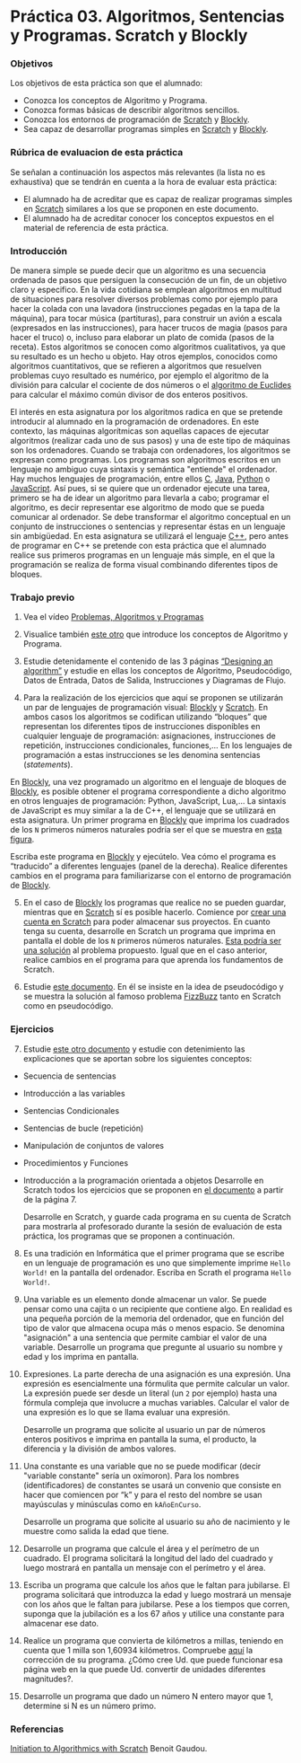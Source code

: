 # Práctica 03. Algoritmos, Sentencias y Programas. Scratch y Blockly

### Objetivos

Los objetivos de esta práctica son que el alumnado:

* Conozca los conceptos de Algoritmo y Programa.
* Conozca formas básicas de describir algoritmos sencillos.
* Conozca los entornos de programación de [Scratch](https://scratch.mit.edu/) y [Blockly](https://developers.google.com/blockly).
* Sea capaz de desarrollar programas simples en [Scratch](https://scratch.mit.edu/) y [Blockly](https://developers.google.com/blockly).

### Rúbrica de evaluacion de esta práctica

Se señalan a continuación los aspectos más relevantes (la lista no es exhaustiva) que se tendrán en cuenta a la hora de evaluar esta práctica:
* El alumnado ha de acreditar que es capaz de realizar programas simples en [Scratch](https://scratch.mit.edu/) similares a los que se proponen en este documento.
* El alumnado ha de acreditar conocer los conceptos expuestos en el material de referencia de esta práctica.

### Introducción

De manera simple se puede decir que un algoritmo es una secuencia ordenada de pasos que persiguen la consecución de un fin, de un objetivo claro y especifico. En la vida cotidiana se emplean algoritmos en multitud de situaciones para resolver diversos problemas como por ejemplo para hacer la colada con una lavadora (instrucciones pegadas en la tapa de la máquina), para tocar música (partituras), para construir un avión a escala (expresados en las instrucciones), para hacer trucos de magia (pasos para hacer el truco) o, incluso para elaborar un plato de comida (pasos de la receta). Estos algoritmos se conocen como algoritmos cualitativos, ya que su resultado es un hecho u objeto. Hay otros ejemplos, conocidos como algoritmos cuantitativos, que se refieren a algoritmos que resuelven problemas cuyo resultado es numérico, por ejemplo el algoritmo de la división para calcular el cociente de dos números o el [algoritmo de Euclides](https://es.wikipedia.org/wiki/Algoritmo_de_Euclides) para calcular el máximo común divisor de dos enteros positivos.

El interés en esta asignatura por los algoritmos radica en que se pretende introducir al alumnado en la programación de ordenadores. En este contexto, las máquinas algorítmicas son aquellas capaces de ejecutar algoritmos (realizar cada uno de sus pasos) y una de este tipo de máquinas son los ordenadores. Cuando se trabaja con ordenadores, los algoritmos se expresan como programas. Los programas son algoritmos escritos en un lenguaje no ambiguo cuya sintaxis y semántica "entiende" el ordenador. Hay muchos lenguajes de programación, entre ellos [C](https://en.wikipedia.org/wiki/C_(programming_language)), [Java](https://en.wikipedia.org/wiki/Java_(programming_language)), [Python](https://en.wikipedia.org/wiki/Python_(programming_language)) o [JavaScript](https://en.wikipedia.org/wiki/JavaScript).  Así pues, si se quiere que un ordenador ejecute una tarea, primero se ha de idear un algoritmo para llevarla a cabo; programar el algoritmo, es decir representar ese algoritmo de modo que se pueda comunicar al ordenador. Se debe transformar el algoritmo conceptual en un conjunto de instrucciones o sentencias y representar éstas en un lenguaje sin ambigüedad. En esta asignatura se utilizará el lenguaje [C++](https://en.wikipedia.org/wiki/C%2B%2B), pero antes de programar en C++ se pretende con esta práctica que el alumnado realice sus primeros programas en un lenguaje más simple, en el que la programación se realiza de forma visual combinando diferentes tipos de bloques.

### Trabajo previo

1. Vea el vídeo [Problemas, Algoritmos y
Programas](https://media.upv.es/#/portal/video/a8d70173-71c5-884e-8308-f72541d8d7c8)

2. Visualice también [este otro](http://www.upv.es/visor/media/26c336b0-19d1-2648-be94-f0d72d9af755/c) que
introduce los conceptos de Algoritmo y Programa.

3. Estudie detenidamente el contenido de las 3 páginas [“Designing an algorithm”](https://www.bbc.co.uk/bitesize/guides/z3bq7ty/revision/1)
y estudie en ellas los conceptos de Algoritmo, Pseudocódigo, Datos de Entrada, Datos de Salida, Instrucciones y Diagramas de Flujo.

4. Para la realización de los ejercicios que aquí se proponen se utilizarán un par de lenguajes de programación visual: [Blockly](https://developers.google.com/blockly) y [Scratch](https://scratch.mit.edu/). En ambos casos los algoritmos se codifican utilizando “bloques” que representan los diferentes tipos de instrucciones disponibles en cualquier lenguaje de programación: asignaciones, instrucciones de repetición, instrucciones condicionales, funciones,... En los lenguajes de programación a estas instrucciones se les denomina sentencias (*statements*).

  En [Blockly](https://developers.google.com/blockly), una vez programado un algoritmo en el lenguaje de bloques de [Blockly](https://developers.google.com/blockly), es posible obtener el programa correspondiente a dicho algoritmo en otros lenguajes de programación: Python, JavaScript, Lua,... La sintaxis de JavaScript es muy similar a la de C++, el lenguaje que se utilizará en esta asignatura. Un primer programa en [Blockly](https://developers.google.com/blockly) que imprima los cuadrados de los `N` primeros números naturales podría ser el que se muestra en [esta figura](https://github.com/ULL-ESIT-IB-2021-2022/ib-2021-2022-scratch-and-blockly/blob/main/blockly1.png).

  Escriba este programa en [Blockly](https://developers.google.com/blockly) y ejecútelo. Vea cómo el programa es “traducido” a diferentes lenguajes (panel de la derecha). Realice diferentes cambios en el programa para familiarizarse con el entorno de programación de [Blockly](https://developers.google.com/blockly).

5. En el caso de [Blockly](https://developers.google.com/blockly) los programas que realice no se pueden guardar, mientras que en [Scratch](https://scratch.mit.edu/) sí es posible hacerlo. Comience por [crear una cuenta en Scratch](https://scratch.mit.edu/join) para poder almacenar sus proyectos. En cuanto tenga su cuenta, desarrolle en Scratch un programa que imprima en pantalla el doble de los `N` primeros números naturales. [Esta podría ser una solución](https://scratch.mit.edu/projects/406186813/editor/) al problema propuesto. Igual que en el caso anterior, realice cambios en el programa para que aprenda los fundamentos de Scratch.

6. Estudie [este documento](https://www.futurelearn.com/courses/block-to-text-based-programming/0/steps/39492). En él se insiste en la idea de pseudocódigo y se muestra la solución al famoso problema [FizzBuzz](https://en.wikipedia.org/wiki/Fizz_buzz) tanto en Scratch como en pseudocódigo.

### Ejercicios 

7. Estudie [este otro documento](http://www.agropolis.org/miss-abms/initiationto-algorithmics-with-scratch.pdf) y estudie con detenimiento las explicaciones que se aportan sobre los siguientes conceptos:
* Secuencia de sentencias
* Introducción a las variables
* Sentencias Condicionales
* Sentencias de bucle (repetición)
* Manipulación de conjuntos de valores
* Procedimientos y Funciones 
* Introducción a la programación orientada a objetos
  Desarrolle en Scratch todos los ejercicios que se proponen en [el documento](http://www.agropolis.org/miss-abms/initiationto-algorithmics-with-scratch.pdf) a partir de la página 7.

  Desarrolle en Scratch, y guarde cada programa en su cuenta de Scratch para mostrarla al profesorado durante la sesión de evaluación de esta práctica, los programas que se proponen a continuación.

8. Es una tradición en Informática que el primer programa que se escribe en un lenguaje de programación es uno que simplemente imprime `Hello World!` en la pantalla del ordenador. Escriba en Scrath el programa `Hello World!`.

9. Una variable es un elemento donde almacenar un valor. Se puede pensar como una cajita o un recipiente que contiene algo. En realidad es una pequeña porción de la memoria del ordenador, que en función del tipo de valor que almacena ocupa más o menos espacio. Se denomina "asignación" a una sentencia que permite cambiar el valor de una variable. Desarrolle un programa que pregunte al usuario su nombre y edad y los imprima en pantalla.

10. Expresiones. La parte derecha de una asignación es una expresión. Una expresión es esencialmente una fórmulita que permite calcular un valor. 
La expresión puede ser desde un literal (un `2` por ejemplo) hasta una fórmula compleja que involucre a muchas variables. Calcular el valor de una expresión es lo que se llama evaluar una expresión.

    Desarrolle un programa que solicite al usuario un par de números enteros positivos e imprima en pantalla la suma, el producto, la diferencia y la división de ambos valores.

11. Una constante es una variable que no se puede modificar (decir "variable constante" sería un oxímoron). 
Para los nombres (identificadores) de constantes se usará un convenio que consiste en hacer que comiencen por “k” 
y para el resto del nombre se usan mayúsculas y minúsculas como en `kAñoEnCurso`.

    Desarrolle un programa que solicite al usuario su año de nacimiento y le muestre como salida la edad que tiene.

12. Desarrolle un programa que calcule el área y el perímetro de un cuadrado. El programa solicitará la longitud del lado del cuadrado y luego mostrará en pantalla un mensaje con el perímetro y el área.

13. Escriba un programa que calcule los años que le faltan para jubilarse. El programa solicitará que introduzca la edad y luego mostrará un mensaje con los años que le faltan para jubilarse. Pese a los tiempos que corren, suponga que la jubilación es a los 67 años y utilice una constante para
almacenar ese dato.

14. Realice un programa que convierta de kilómetros a millas, teniendo en cuenta que 1 milla son 1,60934 kilómetros. Compruebe [aquí](https://www.metric-conversions.org/es/longitud/millas-a-kilometros.htm) la corrección de su programa. ¿Cómo cree Ud. que puede funcionar esa página web en la que puede Ud. convertir de unidades diferentes magnitudes?.

15. Desarrolle un programa que dado un número N entero mayor que 1, determine si N es un número primo.

### Referencias

[Initiation to Algorithmics with Scratch](https://drive.google.com/file/d/1DIU-bqgAurT-F9Ltnlam9QYWaZVeLlRJ/view?usp=sharing) Benoit Gaudou.
